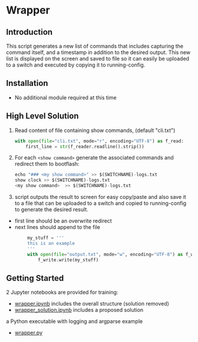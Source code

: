# Wrapper

## Introduction

This script generates a new list of commands that includes capturing the command itself, and a timestamp in addition to the desired output. This new list is displayed on the screen and saved to file so it can easily be uploaded to a switch and executed by copying it to running-config.

## Installation

+ No additional module required at this time

## High Level Solution

1. Read content of file containing show commands, (default "cli.txt")

    ```python
    with open(file="cli.txt", mode="r", encoding="UTF-8") as f_read:
        first_line = str(f_reader.readline().strip())
    ```

2. For each ```<show command>``` generate the associated commands and redirect them to bootflash:

    ```python
    echo "### <my show command>" >> $(SWITCHNAME)-logs.txt
    show clock >> $(SWITCHNAME)-logs.txt
    <my show command>  >> $(SWITCHNAME)-logs.txt
    ```

3. script outputs the result to screen for easy copy/paste and also save it to a file that can be uploaded to a switch and copied to running-config to generate the desired result.

+ first line should be an overwrite redirect
+ next lines should append to the file

```python
        my_stuff = '''
        this is an example
        '''
        with open(file="output.txt", mode="w", encoding="UTF-8") as f_write:
            f_write.write(my_stuff)
```

## Getting Started

2 Jupyter notebooks are provided for training:

+ [wrapper.ipynb](./wrapper.ipynb) includes the overall structure (solution removed)
+ [wrapper_solution.ipynb](./wrapper_solution.ipynb) includes a proposed solution

a Python executable with logging and argparse example

+ [wrapper.py](./wrapper.py)
